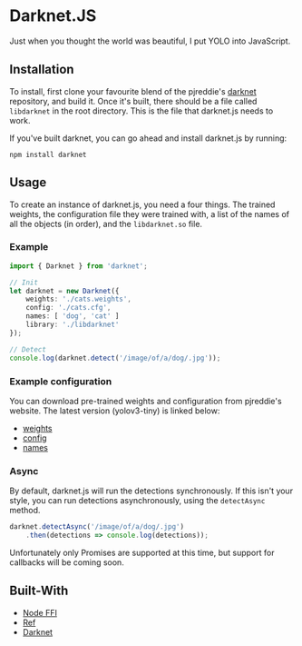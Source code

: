 # Darknet.JS
Just when you thought the world was beautiful, I put YOLO into JavaScript.

## Installation
To install, first clone your favourite blend of the pjreddie's [darknet](https://github.com/pjreddie/darknet) repository, and build it. Once it's built, there should be a file called `libdarknet` in the root directory. This is the file that darknet.js needs to work.

If you've built darknet, you can go ahead and install darknet.js by running:
```
npm install darknet
```

## Usage
To create an instance of darknet.js, you need a four things. The trained weights, the configuration file they were trained with, a list of the names of all the objects (in order), and the `libdarknet.so` file.

### Example
```typescript
import { Darknet } from 'darknet';

// Init
let darknet = new Darknet({
    weights: './cats.weights',
    config: './cats.cfg',
    names: [ 'dog', 'cat' ]
    library: './libdarknet'
});

// Detect
console.log(darknet.detect('/image/of/a/dog/.jpg'));
```
### Example configuration
You can download pre-trained weights and configuration from pjreddie's website. The latest version (yolov3-tiny) is linked below: 
- [weights](https://pjreddie.com/media/files/yolov3-tiny.weights)
- [config](https://github.com/pjreddie/darknet/blob/master/cfg/yolov3-tiny.cfg)
- [names](https://raw.githubusercontent.com/pjreddie/darknet/master/data/coco.names)

### Async
By default, darknet.js will run the detections synchronously. If this isn't your style, you can run detections asynchronously, using the `detectAsync` method.
```typescript
darknet.detectAsync('/image/of/a/dog/.jpg')
    .then(detections => console.log(detections));
```
Unfortunately only Promises are supported at this time, but support for callbacks will be coming soon.

## Built-With
- [Node FFI](https://github.com/node-ffi/node-ffi)
- [Ref](https://github.com/TooTallNate/ref)
- [Darknet](https://github.com/pjreddie/darknet)
